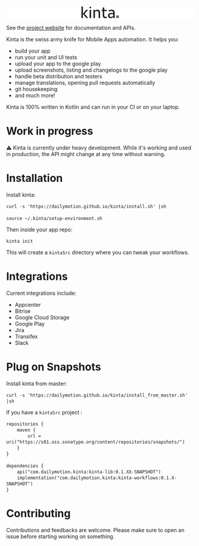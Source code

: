 ![kinta](docs/images/kinta.png)

See the [project website](https://dailymotion.github.io/kinta) for documentation and APIs.

Kinta is the swiss army knife for Mobile Apps automation. It helps you:

* build your app
* run your unit and UI tests
* upload your app to the google play
* upload screenshots, listing and changelogs to the google play
* handle beta distribution and testers
* manage translations, opening pull requests automatically 
* git housekeeping
* and much more!

Kinta is 100% written in Kotlin and can run in your CI or on your laptop.

# Work in progress

⚠️ Kinta is currently under heavy development. While it's working and used in production, the API might change at any time without warning.

# Installation

Install kinta:

```
curl -s 'https://dailymotion.github.io/kinta/install.sh' |sh

source ~/.kinta/setup-environment.sh
```

Then inside your app repo:

```
kinta init
```

This will create a `kintaSrc` directory where you can tweak your workflows.

# Integrations

Current integrations include:

* Appcenter
* Bitrise
* Google Cloud Storage
* Google Play
* Jira
* Transifex
* Slack

# Plug on Snapshots

Install kinta from master:

```
curl -s 'https://dailymotion.github.io/kinta/install_from_master.sh' |sh

```

If you have a `kintaSrc` project :

```
repositories {
    maven {
        url = uri("https://s01.oss.sonatype.org/content/repositories/snapshots/")
    }
}

dependencies {
    api("com.dailymotion.kinta:kinta-lib:0.1.XX-SNAPSHOT")
    implementation("com.dailymotion.kinta:kinta-workflows:0.1.X-SNAPSHOT")    
}

```


# Contributing

Contributions and feedbacks are welcome. Please make sure to open an issue before starting working on something.
  
